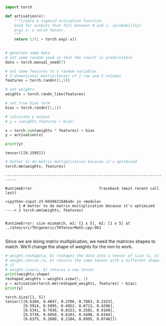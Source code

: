 

```python
import torch
```


```python
def activation(x):
    """Create a sigmoid activation function.
    Good for outputs that fall between 0 and 1. (probability)
    args x: a torch tensor.
    """
    return 1/(1 + torch.exp(-x))
    
```


```python
# generate some data
# set some random seed so that the result is predictatble
data = torch.manual_seed(7) 

# set some features to 5 random variables
# 2-dimensional matrix/tensor of 1 row and 5 columns
features = torch.randn((1,5))

# set weights
weights = torch.randn_like(features)

# set true bias term
bias = torch.randn((1,1))
```


```python
# calculate y output
# y = (weights.features + bias)

x = torch.sum(weights * features) + bias
y = activation(x)

print(y)
```

    tensor([[0.1595]])



```python
# better to do matrix multiplication because it's optimized
torch.mm(weights, features)
```


    ---------------------------------------------------------------------------

    RuntimeError                              Traceback (most recent call last)

    <ipython-input-23-0459821846a9> in <module>
          1 # better to do matrix multiplication because it's optimized
    ----> 2 torch.mm(weights, features)
    

    RuntimeError: size mismatch, m1: [1 x 5], m2: [1 x 5] at ../aten/src/TH/generic/THTensorMath.cpp:961



```python

```

Since we are doing matrix multiplication, we need the matrices shapes to match.
We'll change the shape of weights for the mm to work.


```python
# weight.reshape(a, b) reshapes the data into a tensor of size (a, b)
# weight.resize_(a, b) returns the same tensor with a different shape.
# if 
# weight.view(a, b) returns a new tensor
print(weights.shape)
reshaped_weights = weights.view(5, 1)
y = activation(torch.mm(reshaped_weights, features) + bias)
print(y)

```

    torch.Size([1, 5])
    tensor([[0.6104, 0.4047, 0.3706, 0.7883, 0.2323],
            [0.5914, 0.5095, 0.4952, 0.6713, 0.4296],
            [0.5341, 0.7836, 0.8153, 0.2581, 0.9169],
            [0.5738, 0.6050, 0.6103, 0.5408, 0.6344],
            [0.6375, 0.2680, 0.2184, 0.8995, 0.0740]])



```python

```
